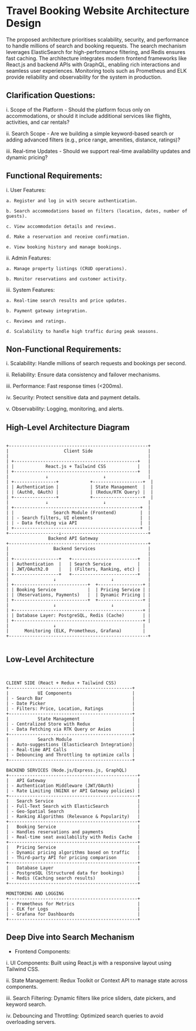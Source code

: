 # Travel Booking Website Architecture Design

The proposed architecture prioritises scalability, security, and performance to handle millions of search and booking requests. The search mechanism leverages ElasticSearch for high-performance filtering, and Redis ensures fast caching. The architecture integrates modern frontend frameworks like React.js and backend APIs with GraphQL, enabling rich interactions and seamless user experiences. Monitoring tools such as Prometheus and ELK provide reliability and observability for the system in production.

## Clarification Questions: 

i. Scope of the Platform - Should the platform focus only on accommodations, or should it include additional services like flights, activities, and car rentals?

ii. Search Scope - Are we building a simple keyword-based search or adding advanced filters (e.g., price range, amenities, distance, ratings)?

iii. Real-time Updates - Should we support real-time availability updates and dynamic pricing?

## Functional Requirements:

 i. User Features:

    a. Register and log in with secure authentication.

    b. Search accommodations based on filters (location, dates, number of guests).

    c. View accommodation details and reviews.

    d. Make a reservation and receive confirmation.

    e. View booking history and manage bookings.

ii. Admin Features:

    a. Manage property listings (CRUD operations).

    b. Monitor reservations and customer activity.


iii. System Features:

    a. Real-time search results and price updates.

    b. Payment gateway integration.

    c. Reviews and ratings.

    d. Scalability to handle high traffic during peak seasons.


## Non-Functional Requirements:
  
i. Scalability: Handle millions of search requests and bookings per second.

ii. Reliability: Ensure data consistency and failover mechanisms.

iii. Performance: Fast response times (<200ms).

iv. Security: Protect sensitive data and payment details.

v. Observability: Logging, monitoring, and alerts.

## High-Level Architecture Diagram

```

+-----------------------------------------------------+
|                     Client Side                     |
|                                                     |
| +-----------------------------------------------+   |
| |            React.js + Tailwind CSS            |   |
| +-----------------------------------------------+   |
|              ↓                     ↓                |
| +----------------+            +-------------------+  |
| | Authentication |            | State Management  |  |
| | (Auth0, OAuth) |            | (Redux/RTK Query) |  |
| +----------------+            +-------------------+  |
|              ↓                     ↓                |
| +------------------------------------------------+  |
| |               Search Module (Frontend)         |  |
| | - Search filters, UI elements                  |  |
| | - Data fetching via API                        |  |
| +------------------------------------------------+  |
+-------------------↓---------------------------------+
                Backend API Gateway
+-----------------------------------------------------+
|                 Backend Services                    |
|                                                     |
| +-----------------+   +-------------------------+   |
| | Authentication  |   | Search Service          |   |
| | JWT/OAuth2.0    |   | (Filters, Ranking, etc) |   |
| +-----------------+   +-------------------------+   |
|                 ↓                     ↓             |
| +----------------------------+  +-----------------+ |
| | Booking Service            |  | Pricing Service | |
| | (Reservations, Payments)   |  | Dynamic Pricing | |
| +----------------------------+  +-----------------+ |
|                 ↓                     ↓             |
| +-------------------------------------------------+ |
| | Database Layer: PostgreSQL, Redis (Cache)       | |
| +-------------------------------------------------+ |
|                 ↓                                 |
|      Monitoring (ELK, Prometheus, Grafana)        |
+-----------------------------------------------------+


```

## Low-Level Architecture


```


CLIENT SIDE (React + Redux + Tailwind CSS)
+-----------------------------------------------+
|           UI Components                       |
| - Search Bar                                  |
| - Date Picker                                 |
| - Filters: Price, Location, Ratings           |
+-----------------------------------------------+
|           State Management                    |
| - Centralized Store with Redux                |
| - Data Fetching via RTK Query or Axios        |
+-----------------------------------------------+
|           Search Module                       |
| - Auto-suggestions (ElasticSearch Integration)|
| - Real-time API Calls                         |
| - Debouncing and Throttling to optimize calls |
+-----------------------------------------------+

BACKEND SERVICES (Node.js/Express.js, GraphQL)
+-------------------------------------------------+
|   API Gateway                                   |
| - Authentication Middleware (JWT/OAuth)         |
| - Rate Limiting (NGINX or API Gateway policies) |
+-------------------------------------------------+
|   Search Service                                |
| - Full-Text Search with ElasticSearch           |
| - Geo-Spatial Search                            |
| - Ranking Algorithms (Relevance & Popularity)   |
+-------------------------------------------------+
|   Booking Service                               |
| - Handles reservations and payments             |
| - Real-time seat availability with Redis Cache  |
+-------------------------------------------------+
|   Pricing Service                               |
| - Dynamic pricing algorithms based on traffic   |
| - Third-party API for pricing comparison        |
+-------------------------------------------------+
|   Database Layer                                |
| - PostgreSQL (Structured data for bookings)     |
| - Redis (Caching search results)                |
+-------------------------------------------------+

MONITORING AND LOGGING
+-------------------------------------------------+
| - Prometheus for Metrics                        |
| - ELK for Logs                                  |
| - Grafana for Dashboards                        |
+-------------------------------------------------+

```

## Deep Dive into Search Mechanism

- Frontend Components:

i. UI Components: Built using React.js with a responsive layout using Tailwind CSS.

ii. State Management: Redux Toolkit or Context API to manage state across components.

iii. Search Filtering: Dynamic filters like price sliders, date pickers, and keyword search.

iv. Debouncing and Throttling: Optimized search queries to avoid overloading servers.
